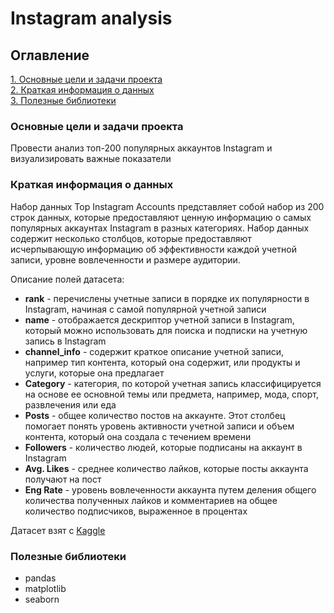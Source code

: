 # Instagram analysis

## Оглавление

[1. Основные цели и задачи проекта](https://github.com/dissf/pet-projects/tree/main/DA_DS/instagram_analysis/README.md#Основные-цели-и-задачи-проекта)  
[2. Краткая информация о данных](https://github.com/dissf/pet-projects/tree/main/DA_DS/instagram_analysis/README.md#Краткая-информация-о-данных)  
[3. Полезные библиотеки](https://github.com/dissf/pet-projects/tree/main/DA_DS/instagram_analysis/README.md#Полезные-библиотеки)

### Основные цели и задачи проекта

Провести анализ топ-200 популярных аккаунтов Instagram и визуализировать важные показатели

### Краткая информация о данных

Набор данных Top Instagram Accounts представляет собой набор из 200 строк данных, которые предоставляют ценную информацию о самых популярных аккаунтах Instagram в разных категориях. 
Набор данных содержит несколько столбцов, которые предоставляют исчерпывающую информацию об эффективности каждой учетной записи, уровне вовлеченности и размере аудитории.

Описание полей датасета:
* **rank** - перечислены учетные записи в порядке их популярности в Instagram, начиная с самой популярной учетной записи
* **name** - отображается дескриптор учетной записи в Instagram, который можно использовать для поиска и подписки на учетную запись в Instagram
* **channel_info** - содержит краткое описание учетной записи, например тип контента, который она содержит, или продукты и услуги, которые она предлагает
* **Category** - категория, по которой учетная запись классифицируется на основе ее основной темы или предмета, например, мода, спорт, развлечения или еда
* **Posts** - общее количество постов на аккаунте. Этот столбец помогает понять уровень активности учетной записи и объем контента, который она создала с течением времени
* **Followers** - количество людей, которые подписаны на аккаунт в Instagram
* **Avg. Likes** - среднее количество лайков, которые посты аккаунта получают на пост
* **Eng Rate** - уровень вовлеченности аккаунта путем деления общего количества полученных лайков и комментариев на общее количество подписчиков, выраженное в процентах

Датасет взят с [Kaggle](https://www.kaggle.com/datasets/faisaljanjua0555/top-200-most-followed-instagram-accounts-2023)

### Полезные библиотеки

* pandas  
* matplotlib 
* seaborn
